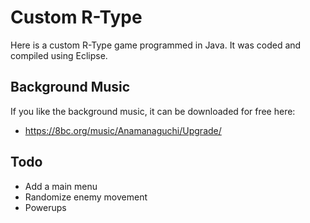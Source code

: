 Custom R-Type
==================

Here is a custom R-Type game programmed in Java. It was coded and compiled using Eclipse.

Background Music
------------------

If you like the background music, it can be downloaded for free here:

* https://8bc.org/music/Anamanaguchi/Upgrade/

Todo
--------

* Add a main menu
* Randomize enemy movement
* Powerups
